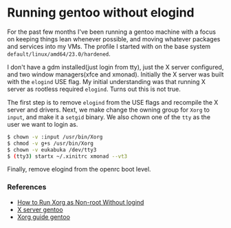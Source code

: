 # Running gentoo without elogind

For the past few months I've been running a gentoo machine with a focus on keeping things
lean whenever possible, and moving whatever packages and services into my VMs. The
profile I started with on the base system `default/linux/amd64/23.0/hardened`.

I don't have a gdm installed(just login from tty), just the X server configured,
and two window managers(xfce and xmonad). Initially the X server was built with
the `elogind` USE flag. My initial understanding was that running X server as
rootless required `elogind`. Turns out this is not true.

The first step is to remove `elogind` from the USE flags and recompile the X server and
drivers. Next, we make change the owning group for `Xorg` to `input`, and make it
a `setgid` binary. We also chown one of the `tty` as the user we want to login as.

```bash
$ chown -v :input /usr/bin/Xorg
$ chmod -v g+s /usr/bin/Xorg
$ chown -v eukabuka /dev/tty3
$ (tty3) startx ~/.xinitrc xmonad --vt3
```

Finally, remove elogind from the openrc boot level.

### References
* [How to Run Xorg as Non-root Without logind](https://www.youtube.com/watch?v=jT4fe-7Wmvs)
* [X server gentoo](https://wiki.gentoo.org/wiki/X_server)
* [Xorg guide gentoo](https://wiki.gentoo.org/wiki/Xorg/Guide)
